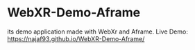 # WebXR-Demo-Aframe
its demo application made with WebXr and Aframe.
Live Demo: https://najaf93.github.io/WebXR-Demo-Aframe/
